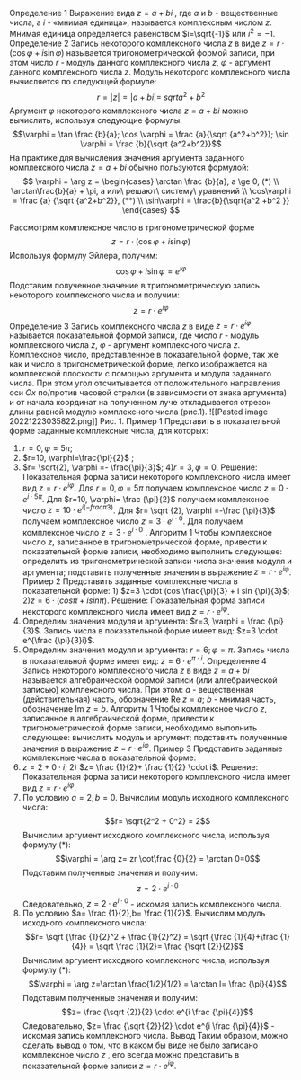 Определение 1
Выражение вида $z=a+bi$ , где $a$ и $b$ - вещественные числа, а $i$ - «мнимая единица»,
называется комплексным числом $z$. Мнимая единица определяется равенством $i=\sqrt{-1}$ или $i^2=-1$.
Определение 2
Запись некоторого комплексного числа $z$ в виде $z=r \cdot (\cos \varphi + i\sin \varphi)$
называется тригонометрической формой записи, при этом число $r$ - модуль данного
комплексного числа $z$, $\varphi$ - аргумент данного комплексного числа $z$.
Модуль некоторого комплексного числа вычисляется по следующей формуле:
$$r=|z|=|a+bi|= \ sqrt {a^{2}+b^{2}}$$
Аргумент $\varphi$ некоторого комплексного числа $z=a+bi$ можно вычислить, используя
следующие формулы:
$$\varphi = \tan \frac {b}{a}; \cos \varphi = \frac {a}{\sqrt {a^2+b^2}}; \sin \varphi = \frac
{b}{\sqrt {a^2+b^2}}$$
На практике для вычисления значения аргумента заданного комплексного числа $z=a+bi$
обычно пользуются формулой:
$$ 
\varphi = \arg z =  
\begin{cases} 
  \arctan \frac {b}{a}, a \ge 0, (*) 
  \\ 
  \arctan\frac{b}{a} + \pi, a или\ решают\ систему\ уравнений  
  \\
  \cos\varphi = \frac {a} {\sqrt {a^2+b^2}}, (**) 
  \\ 
  \sin\varphi = \frac{b}{\sqrt{a^2 +b^2 }}
\end{cases}
$$ 

Рассмотрим комплексное число в тригонометрической форме $$z=r\cdot(\cos \varphi+i\sin\varphi)$$
Используя формулу Эйлера, получим:
$$\cos\varphi+i\sin\varphi=e^{i\varphi}$$
Подставим полученное значение в тригонометрическую запись некоторого комплексного
числа и получим:
$$z=r\cdot e^{i \varphi}$$
Определение 3
Запись комплексного числа $z$ в виде $z=r\cdot e^{i\varphi}$ называется показательной
формой записи, где число $r$ - модуль комплексного числа $z$,  $\varphi$ - аргумент
комплексного числа $z$.
Комплексное число, представленное в показательной форме, так же как и число в
тригонометрической форме, легко изображается на комплексной плоскости с помощью
аргумента и модуля заданного числа. При этом угол отсчитывается от положительного
направления оси $Ox$ по/против часовой стрелки (в зависимости от знака аргумента) и от
начала координат на полученном луче откладывается отрезок длины равной модулю
комплексного числа (рис.1).
![[Pasted image 20221223035822.png]]
Рис. 1.
Пример 1
Представить в показательной форме заданные комплексные числа, для которых:
1) $r=0,\varphi=5\pi$; 
2) $r=10, \varphi=\frac{\pi}{2}$ ; 
3) $r= \sqrt{2}, \varphi =- \frac{\pi}{3}$; 4)$r=3, \varphi=0$.
Решение:
Показательная форма записи некоторого комплексного числа имеет вид $z=r \cdot e^{i
\varphi}$.
Для $r=0, \varphi = 5 \pi$ получаем комплексное число $z=0 \cdot e^{i \cdot 5 \pi}$.
Для $r=10, \varphi= \frac {\pi}{2}$ получаем комплексное число $z=10 \cdot e^{i (-frac {\pi}{3})}$.
Для $r= \sqrt {2}, \varphi =-\frac {\pi}{3}$ получаем комплексное число $z=3 \cdot e^{i \cdot 0}$.
Для получаем комплексное число $z=3 \cdot e^{i \cdot 0}$ .
Алгоритм 1
Чтобы комплексное число $z$, записанное в тригонометрической форме, привести к
показательной форме записи, необходимо выполнить следующее:
определить из тригонометрической записи числа значения модуля и аргумента;
подставить полученные значения в выражение $z=r \cdot e^{i \varphi}$.
Пример 2
Представить заданные комплексные числа в показательной форме: 1) $z=3 \cdot (cos \frac{\pi}{3} + i sin {\pi}{3}$; 2)$z=6 \cdot (cos \pi + i sin \pi)$.
Решение:
Показательная форма записи некоторого комплексного числа имеет вид $z=r \cdot e^{i\varphi}$.
1) Определим значения модуля и аргумента: $r=3, \varphi = \frac {\pi}{3}$.
Запись числа в показательной форме имеет вид: $z=3 \cdot e^{\frac {\pi}{3}i}$.
2) Определим значения модуля и аргумента: $r=6; \varphi = \pi$.
Запись числа в показательной форме имеет вид: $z=6 \cdot e^{\pi \cdot i}$.
Определение 4
Запись некоторого комплексного числа $z$ в виде $z=a+bi$ называется алгебраической
формой записи (или алгебраической записью) комплексного числа. При этом:
$a$ - вещественная (действительная) часть, обозначение Re $z=a$;
$b$ - мнимая часть, обозначение Im $z=b$.
Алгоритм 1
Чтобы комплексное число $z$, записанное в алгебраической форме, привести к
тригонометрической форме записи, необходимо выполнить следующее:
вычислить модуль и аргумент;
подставить полученные значения в выражение $z=r \cdot e^{i \varphi}$.
Пример 3
Представить заданные комплексные числа в показательной форме:
1) $z=2+0 \cdot i$; 2) $z= \frac {1}{2}+ \frac {1}{2} \cdot i$.
Решение:
Показательная форма записи некоторого комплексного числа имеет вид $z=r \cdot e^{i\varphi}$.
1) По условию $a=2,b=0$.
Вычислим модуль исходного комплексного числа:
$$r= \sqrt{2^2 + 0^2} = 2$$
Вычислим аргумент исходного комплексного числа, используя формулу (*):
$$\varphi = \arg z= zr \cot\frac {0}{2} = \arctan 0=0$$
Подставим полученные значения и получим:
$$z=2 \cdot e^{i \cdot 0}$$
Следовательно, $z=2 \cdot e^{i \cdot 0}$ - искомая запись комплексного числа.
2) По условию $a= \frac {1}{2},b= \frac {1}{2}$.
Вычислим модуль исходного комплексного числа:
$$r= \sqrt {\frac {1}{2}^2 + \frac {1}{2}^2} = \sqrt {\frac {1}{4}+\frac {1}{4}} = \sqrt \frac
{1}{2}= \frac {\sqrt {2}}{2}$$
Вычислим аргумент исходного комплексного числа, используя формулу (*):
$$\varphi = \arg z=\arctan \frac{1/2}{1/2} = \arctan l= \frac {\pi}{4}$$
Подставим полученные значения и получим:
$$z= \frac {\sqrt {2}}{2} \cdot e^{i \frac {\pi}{4}}$$
Следовательно, $z= \frac {\sqrt {2}}{2} \cdot e^{i \frac {\pi}{4}}$ - искомая запись комплексного числа. 
Вывод 
Таким образом, можно сделать вывод о том, что в каком бы виде не было записано
комплексное число $z$ , его всегда можно представить в показательной форме записи $z=r\cdot e^{i \varphi}$.